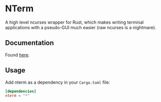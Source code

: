 
# NTerm

A high level ncurses wrapper for Rust, which makes writing terminal applications with a pseudo-GUI much easier (raw ncurses is a nightmare).

## Documentation

Found [here](https://gravityscore.github.io/NTerm/nterm/index.html).

## Usage

Add nterm as a dependency in your `Cargo.toml` file:

```toml
[dependencies]
nterm = "*"
```
